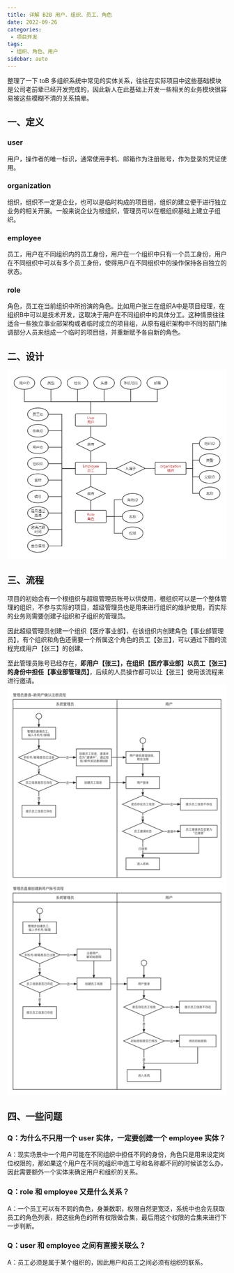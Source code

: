 ```yaml
---
title: 详解 B2B 用户、组织、员工、角色
date: 2022-09-26
categories:
 - 项目开发
tags:
 - 组织、角色、用户
sidebar: auto
---
```


整理了一下 toB 多组织系统中常见的实体关系，往往在实际项目中这些基础模块是公司老前辈已经开发完成的，因此新人在此基础上开发一些相关的业务模块很容易被这些模糊不清的关系搞晕。

## 一、定义

### user
用户，操作者的唯一标识，通常使用手机、邮箱作为注册账号，作为登录的凭证使用。
### organization
组织，组织不一定是企业，也可以是临时构成的项目组，组织的建立便于进行独立业务的相关开展。一般来说企业为根组织，管理员可以在根组织基础上建立子组织。

### employee
员工，用户在不同组织内的员工身份，用户在一个组织中只有一个员工身份，用户在不同组织中可以有多个员工身份，使得用户在不同组织中的操作保持各自独立的状态。
### role 
角色，员工在当前组织中所扮演的角色。比如用户张三在组织A中是项目经理，在组织B中可以是技术开发，这取决于用户在不同组织中的具体分工。这种情景往往适合一些独立事业部架构或者临时成立的项目组，从原有组织架构中不同的部门抽调部分人员来组成一个临时的项目组，并重新赋予各自新的角色。

## 二、设计
![sample](../../files/images/20220926/1.png)
## 三、流程
项目的初始会有一个根组织与超级管理员账号以供使用，根组织可以是一个整体管理的组织，不参与实际的项目，超级管理员也是用来进行组织的维护使用，而实际的业务则需要创建子组织和子组织的管理员。

因此超级管理员创建一个组织【医疗事业部】，在该组织内创建角色【事业部管理员】，有个组织和角色还需要一个所属这个角色的员工【张三】，可以通过下图的流程完成用户【张三】的创建。

至此管理员账号已经存在，**即用户【张三】，在组织【医疗事业部】以员工【张三】的身份中担任【事业部管理员】**，后续的人员操作都可以让【张三】使用该流程来进行邀请。
![sample](../../files/images/20220926/2.png)
## 四、一些问题
### Q：为什么不只用一个 user 实体，一定要创建一个 employee 实体？

A：现实场景中一个用户可能在不同组织中担任不同的身份，角色只是用来设定岗位权限的，那如果这个用户在不同的组织中连工号和名称都不同的时候该怎么办，因此需要额外一个实体来确定用户和组织的关系。

### Q：role 和 employee 又是什么关系？

A：一个员工可以有不同的角色，身兼数职，权限自然更宽泛，系统中也会先获取员工的角色列表，把这些角色的所有权限做合集，最后用这个权限的合集来进行下一步判断。

### Q：user 和 employee 之间有直接关联么？

A：员工必须是属于某个组织的，因此用户和员工之间必须有组织的联系。
